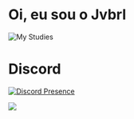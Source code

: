 <h1>Oi, eu sou o Jvbrl</h1>

<img src="https://skills.thijs.gg/icons?i=js,html,css,php,git,mysql,nodejs" alt="My Studies" />

<h1>Discord</h1>

[![Discord Presence](https://lanyard.cnrad.dev/api/435234685782589461?bg=18191c&borderRadius=15px&animated=true&idleMessage=No+momento+não+estou+fazendo+nada.&hideDiscrim=true)](https://discord.com/users/435234685782589461)

![](./profile-3d-contrib/profile-night-rainbow.svg)
